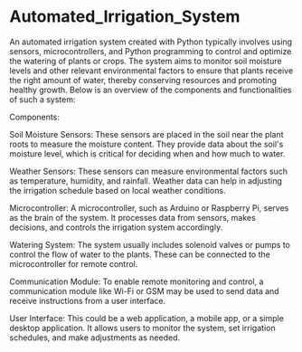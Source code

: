 # Automated_Irrigation_System

An automated irrigation system created with Python typically involves using sensors, microcontrollers, and Python programming to control and optimize the watering of plants or crops. The system aims to monitor soil moisture levels and other relevant environmental factors to ensure that plants receive the right amount of water, thereby conserving resources and promoting healthy growth. Below is an overview of the components and functionalities of such a system:

Components:

Soil Moisture Sensors: These sensors are placed in the soil near the plant roots to measure the moisture content. They provide data about the soil's moisture level, which is critical for deciding when and how much to water.

Weather Sensors: These sensors can measure environmental factors such as temperature, humidity, and rainfall. Weather data can help in adjusting the irrigation schedule based on local weather conditions.

Microcontroller: A microcontroller, such as Arduino or Raspberry Pi, serves as the brain of the system. It processes data from sensors, makes decisions, and controls the irrigation system accordingly.

Watering System: The system usually includes solenoid valves or pumps to control the flow of water to the plants. These can be connected to the microcontroller for remote control.

Communication Module: To enable remote monitoring and control, a communication module like Wi-Fi or GSM may be used to send data and receive instructions from a user interface.

User Interface: This could be a web application, a mobile app, or a simple desktop application. It allows users to monitor the system, set irrigation schedules, and make adjustments as needed.
